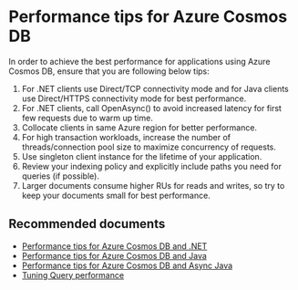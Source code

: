 <properties
	pageTitle="CosmosDB performance tips"
	description="CosmosDB performance tips"
	service="microsoft.documentdb"
	resource="databaseAccounts"
	authors="bharathsreenivas"
	displayOrder="15"
	selfHelpType="resource"
	supportTopicIds="32597551,32597548"
	resourceTags=""
	productPesIds="15585"
	cloudEnvironments="public"
/>

# Performance tips for Azure Cosmos DB

In order to achieve the best performance for applications using Azure Cosmos DB, ensure that you are following below tips:

1. For .NET clients use Direct/TCP connectivity mode and for Java clients use Direct/HTTPS connectivity mode for best performance.
2. For .NET clients, call OpenAsync() to avoid increased latency for first few requests due to warm up time.
3. Collocate clients in same Azure region for better performance.
4. For high transaction workloads, increase the number of threads/connection pool size to maximize concurrency of requests.
5. Use singleton client instance for the lifetime of your application.
6. Review your indexing policy and explicitly include paths you need for queries (if possible).
7. Larger documents consume higher RUs for reads and writes, so try to keep your documents small for best performance.

## **Recommended documents**
* [Performance tips for Azure Cosmos DB and .NET](https://docs.microsoft.com/azure/cosmos-db/performance-tips)
* [Performance tips for Azure Cosmos DB and Java](https://docs.microsoft.com/azure/cosmos-db/performance-tips-java)
* [Performance tips for Azure Cosmos DB and Async Java](https://docs.microsoft.com/azure/cosmos-db/performance-tips-async-java)
* [Tuning Query performance](https://docs.microsoft.com/azure/cosmos-db/sql-api-sql-query-metrics)
